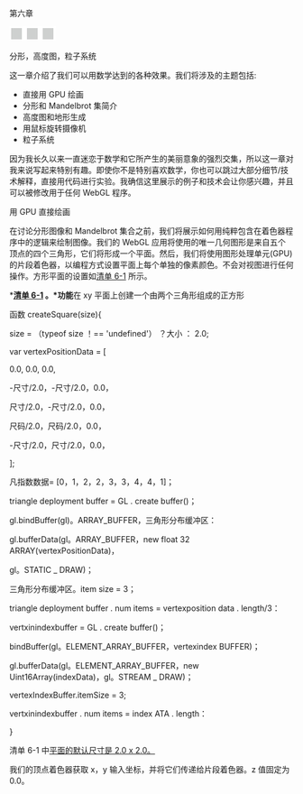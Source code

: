 第六章

![image](img/frontdot.jpg)

分形，高度图，粒子系统

这一章介绍了我们可以用数学达到的各种效果。我们将涉及的主题包括:

*   直接用 GPU 绘画
*   分形和 Mandelbrot 集简介
*   高度图和地形生成
*   用鼠标旋转摄像机
*   粒子系统

因为我长久以来一直迷恋于数学和它所产生的美丽意象的强烈交集，所以这一章对我来说写起来特别有趣。即使你不是特别喜欢数学，你也可以跳过大部分细节/技术解释，直接用代码进行实验。我确信这里展示的例子和技术会让你感兴趣，并且可以被修改用于任何 WebGL 程序。

用 GPU 直接绘画

在讨论分形图像和 Mandelbrot 集合之前，我们将展示如何用纯粹包含在着色器程序中的逻辑来绘制图像。我们的 WebGL 应用将使用的唯一几何图形是来自五个顶点的四个三角形，它们将形成一个平面。然后，我们将使用图形处理单元(GPU) 的片段着色器，以编程方式设置平面上每个单独的像素颜色。不会对视图进行任何操作。方形平面的设置如[清单 6-1](#list1) 所示。

***[清单 6-1](#_list1) 。*功能**在 xy 平面上创建一个由两个三角形组成的正方形

函数 createSquare(size){

size = （typeof size ！== 'undefined'） ？大小 ： 2.0;

var vertexPositionData = [

0.0, 0.0, 0.0,

-尺寸/2.0，-尺寸/2.0，0.0，

尺寸/2.0，-尺寸/2.0，0.0，

尺码/2.0，尺码/2.0，0.0，

-尺寸/2.0，尺寸/2.0，0.0，

];

凡指数数据= [0，1，2，2，3，3，4，4，1]；

triangle deployment buffer = GL . create buffer()；

gl.bindBuffer(gl)。ARRAY_BUFFER，三角形分布缓冲区：

gl.bufferData(gl。ARRAY_BUFFER，new float 32 ARRAY(vertexPositionData)，

gl。STATIC _ DRAW)；

三角形分布缓冲区。item size = 3；

triangle deployment buffer . num items = vertexposition data . length/3：

vertxinindexbuffer = GL . create buffer()；

bindBuffer(gl。ELEMENT_ARRAY_BUFFER，vertexindex BUFFER)；

gl.bufferData(gl。ELEMENT_ARRAY_BUFFER，new Uint16Array(indexData)，gl。STREAM _ DRAW)；

vertexIndexBuffer.itemSize = 3;

vertxinindexbuffer . num items = index ATA . length：

}

清单 6-1 中[平面的默认尺寸是 2.0 x 2.0。](#list1)

我们的顶点着色器获取 x，y 输入坐标，并将它们传递给片段着色器。z 值固定为 0.0。